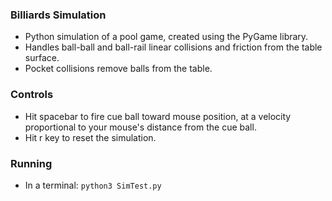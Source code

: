 ### Billiards Simulation
- Python simulation of a pool game, created using the PyGame library.
- Handles ball-ball and ball-rail linear collisions and friction from the table surface.
- Pocket collisions remove balls from the table.

### Controls
- Hit spacebar to fire cue ball toward mouse position, at a velocity proportional to your mouse's distance from the cue ball.
- Hit r key to reset the simulation.

### Running
- In a terminal: ```python3 SimTest.py```
